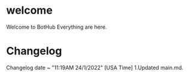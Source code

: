 # welcome
Welcome to BotHub Everything are here.
# Changelog
Changelog date ~ "11:19AM 24/1/2022" [USA Time]
1.Updated main.md.
